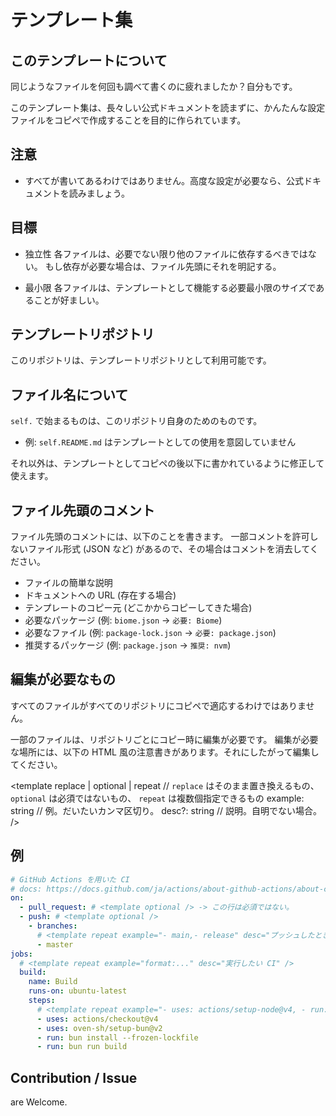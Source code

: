 # テンプレート集

## このテンプレートについて

同じようなファイルを何回も調べて書くのに疲れましたか？自分もです。

このテンプレート集は、長々しい公式ドキュメントを読まずに、かんたんな設定ファイルをコピペで作成することを目的に作られています。

## 注意

- すべてが書いてあるわけではありません。高度な設定が必要なら、公式ドキュメントを読みましょう。

## 目標

- 独立性
  各ファイルは、必要でない限り他のファイルに依存するべきではない。
  もし依存が必要な場合は、ファイル先頭にそれを明記する。

- 最小限
  各ファイルは、テンプレートとして機能する必要最小限のサイズであることが好ましい。

## テンプレートリポジトリ

このリポジトリは、テンプレートリポジトリとして利用可能です。

## ファイル名について

`self.` で始まるものは、このリポジトリ自身のためのものです。

- 例: `self.README.md` はテンプレートとしての使用を意図していません

それ以外は、テンプレートとしてコピペの後以下に書かれているように修正して使えます。

## ファイル先頭のコメント

ファイル先頭のコメントには、以下のことを書きます。
一部コメントを許可しないファイル形式 (JSON など) があるので、その場合はコメントを消去してください。

- ファイルの簡単な説明
- ドキュメントへの URL (存在する場合)
- テンプレートのコピー元 (どこかからコピーしてきた場合)
- 必要なパッケージ (例: `biome.json` -> `必要: Biome`)
- 必要なファイル (例: `package-lock.json` -> `必要: package.json`)
- 推奨するパッケージ (例: `package.json` -> `推奨: nvm`)

## 編集が必要なもの

すべてのファイルがすべてのリポジトリにコピペで適応するわけではありません。

一部のファイルは、リポジトリごとにコピー時に編集が必要です。
編集が必要な場所には、以下の HTML 風の注意書きがあります。それにしたがって編集してください。

<template
  replace | optional | repeat // `replace` はそのまま置き換えるもの、 `optional` は必須ではないもの、 `repeat` は複数個指定できるもの
  example: string // 例。だいたいカンマ区切り。
  desc?: string // 説明。自明でない場合。
/>

## 例
```yml name=".github/workflows/ci.yml"
# GitHub Actions を用いた CI
# docs: https://docs.github.com/ja/actions/about-github-actions/about-continuous-integration-with-github-actions
on:
  - pull_request: # <template optional /> -> この行は必須ではない。
  - push: # <template optional />
    - branches:
      # <template repeat example="- main,- release" desc="プッシュしたときにCIを実行したいブランチ" />
      - master
jobs:
  # <template repeat example="format:..." desc="実行したい CI" />
  build:
    name: Build
    runs-on: ubuntu-latest
    steps:
      # <template repeat example="- uses: actions/setup-node@v4, - run: npm run build" desc="各ステップで使うもの/実行するコマンド"/>
      - uses: actions/checkout@v4
      - uses: oven-sh/setup-bun@v2
      - run: bun install --frozen-lockfile
      - run: bun run build
```

## Contribution / Issue

are Welcome.
